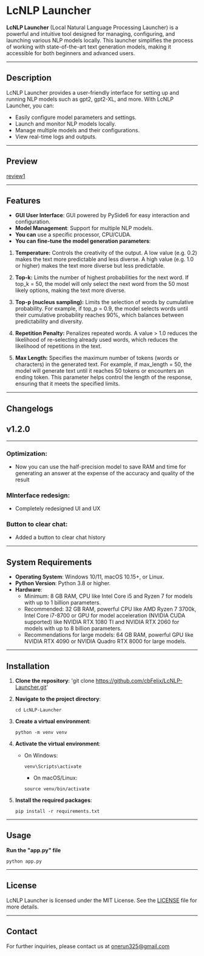 # LcNLP Launcher

**LcNLP Launcher** (Local Natural Language Processing Launcher) is a powerful and intuitive tool designed for managing, configuring, and launching various NLP models locally. This launcher simplifies the process of working with state-of-the-art text generation models, making it accessible for both beginners and advanced users.

---

## Description

LcNLP Launcher provides a user-friendly interface for setting up and running NLP models such as gpt2, gpt2-XL, and more. With LcNLP Launcher, you can:

- Easily configure model parameters and settings.
- Launch and monitor NLP models locally.
- Manage multiple models and their configurations.
- View real-time logs and outputs.

---

## Preview

[review1](launcher/assets/preview/120/p1.png)

---

## Features

- **GUI User Interface**: GUI powered by PySide6 for easy interaction and configuration.
- **Model Management**: Support for multiple NLP models.
- **You can** use a specific processor, CPU/CUDA.
- **You can fine-tune the model generation parameters**: 
1. **Temperature:** Controls the creativity of the output. A low value (e.g. 0.2) makes the text more predictable and less diverse. A high value (e.g. 1.0 or higher) makes the text more diverse but less predictable.

2. **Top-k:** Limits the number of highest probabilities for the next word. If top_k = 50, the model will only select the next word from the 50 most likely options, making the text more diverse.

3. **Top-p (nucleus sampling):** Limits the selection of words by cumulative probability. For example, if top_p = 0.9, the model selects words until their cumulative probability reaches 90%, which balances between predictability and diversity.

4. **Repetition Penalty:** Penalizes repeated words. A value > 1.0 reduces the likelihood of re-selecting already used words, which reduces the likelihood of repetitions in the text. 

5. **Max Length:** Specifies the maximum number of tokens (words or characters) in the generated text. For example, if max_length = 50, the model will generate text until it reaches 50 tokens or encounters an ending token. This parameter helps control the length of the response, ensuring that it meets the specified limits. 

---

## Changelogs

## v1.2.0

---

### Optimization:

- Now you can use the half-precision model to save RAM and time for generating an answer at the expense of the accuracy and quality of the result
### MInterface redesign:

- Completely redesigned UI and UX
### Button to clear chat:

- Added a button to clear chat history
---

## System Requirements

- **Operating System**: Windows 10/11, macOS 10.15+, or Linux.
- **Python Version**: Python 3.8 or higher.
- **Hardware**: 
  - Minimum: 8 GB RAM, CPU like Intel Core i5 and Ryzen 7 for models with up to 1 billion parameters.
  - Recommended: 32 GB RAM, powerful CPU like AMD Ryzen 7 3700k, Intel Core i7-8700 or GPU for model acceleration (NVIDIA CUDA supported) like NVIDIA RTX 1080 TI and NVIDIA RTX 2060 for models with up to 8 billion parameters.
  - Recommendations for large models: 64 GB RAM, powerful GPU like NVIDIA RTX 4090 or NVIDIA Quadro RTX 8000 for large models.

---

## Installation

1. **Clone the repository**:
   'git clone https://github.com/cbFelix/LcNLP-Launcher.git'

2. **Navigate to the project directory**:
   ```commandline
   cd LcNLP-Launcher
   ```

3. **Create a virtual environment**:
   ```commandline
   python -m venv venv
   ```

4. **Activate the virtual environment**:
   - On Windows: 
     ```commandline
     venv\Scripts\activate
     ```
     - On macOS/Linux:
     ```commandline
     source venv/bin/activate
     ```

5. **Install the required packages**:
   ```commandline
   pip install -r requirements.txt
   ```
   
---

## Usage

**Run the "app.py" file**
```commandline
python app.py
```

---

## License

LcNLP Launcher is licensed under the MIT License. See the [LICENSE](LICENSE) file for more details.

---

## Contact

For further inquiries, please contact us at onerun325@gmail.com
